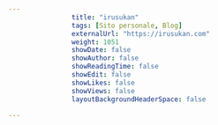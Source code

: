 ---
                title: "irusukan"
                tags: [Sito personale, Blog]
                externalUrl: "https://irusukan.com"
                weight: 1051
                showDate: false
                showAuthor: false
                showReadingTime: false
                showEdit: false
                showLikes: false
                showViews: false
                layoutBackgroundHeaderSpace: false
                ---

